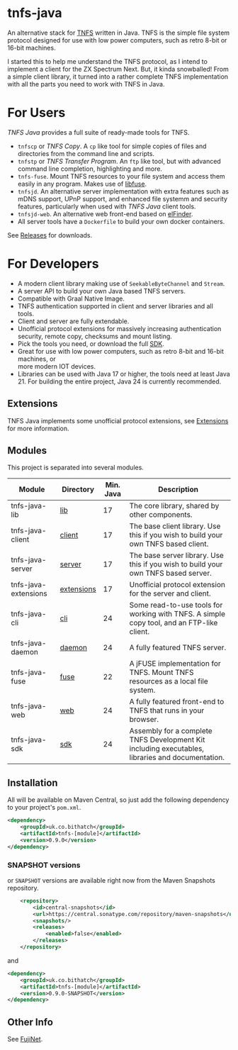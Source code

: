# tnfs-java

An alternative stack for [TNFS](https://github.com/spectrumero/tnfsd) written in Java. TNFS is the simple file system protocol designed for use with low power computers, such as retro 8-bit or 16-bit machines.

I started this to help me understand the TNFS protocol, as I intend to implement a client for the ZX Spectrum Next. But, it kinda snowballed! From a simple client library, it turned into a rather complete TNFS implementation with all the parts you need to work with TNFS in Java.

# For Users

*TNFS Java* provides a full suite of ready-made tools for TNFS.

 * `tnfscp` or *TNFS Copy*. A `cp` like tool for simple copies of files and directories from the command line and scripts.
 * `tnfstp` or *TNFS Transfer Program*. An `ftp` like tool, but with advanced command line completion, highlighting and more. 
 * `tnfs-fuse`. Mount TNFS resources to your file system and access them easily in any program. Makes use of [libfuse](https://github.com/libfuse/libfuse).
 * `tnfsjd`. An alternative server implementation with extra features such as mDNS support, UPnP support, and enhanced file systemm and security features, particularly when used with *TNFS Java* client tools.
 * `tnfsjd-web`. An alternative web front-end based on [elFinder](https://github.com/Studio-42/elFinder).
 * All server tools have a `Dockerfile` to build your own docker containers. 
 
See [Releases](releases) for downloads. 

# For Developers

 * A modern client library making use of `SeekableByteChannel` and `Stream`.
 * A server API to build your own Java based TNFS servers.
 * Compatible with Graal Native Image. 
 * TNFS authentication supported in client and server libraries and all tools.
 * Client and server are fully extendable.
 * Unofficial protocol extensions for massively increasing authentication security, remote copy, checksums and mount listing.
 * Pick the tools you need, or download the full [SDK](sdk).
 * Great for use with low power computers, such as retro 8-bit and 16-bit machines, or \
   more modern IOT devices. 
 * Libraries can be used with Java 17 or higher, the tools need at least Java 21. For building the entire project, Java 24 is currently recommended. 
 
## Extensions

TNFS Java implements some unofficial protocol extensions, see [Extensions](extensions) for more information.

## Modules

This project is separated into several modules.

| Module | Directory | Min. Java | Description |
| --- | --- | --- | --- |
| tnfs-java-lib | [lib](lib) | 17 | The core library, shared by other components. |
| tnfs-java-client | [client](client/README.md) | 17 | The base client library. Use this if you wish to build your own TNFS based client. |
| tnfs-java-server | [server](server) | 17 | The base server library. Use this if you wish to build your own TNFS based server.  |
| tnfs-java-extensions | [extensions](extensions) | 17 | Unofficial protocol extension for the server and client.  |
| tnfs-java-cli | [cli](cli) | 24 | Some read-to-use tools for working with TNFS. A simple copy tool, and an FTP-like client. |
| tnfs-java-daemon | [daemon](daemon) | 24 | A fully featured TNFS server. |
| tnfs-java-fuse | [fuse](fuse) | 22 | A jFUSE implementation for TNFS. Mount TNFS resources as a local file system. |
| tnfs-java-web | [web](web) | 24 | A fully featured front-end to TNFS that runs in your browser. |
| tnfs-java-sdk | [sdk](sdk) | 24 | Assembly for a complete TNFS Development Kit including executables, libraries and documentation. |



## Installation

All will be available on Maven Central, so just add the following dependency to your project's `pom.xml`.

```xml
<dependency>
    <groupId>uk.co.bithatch</groupId>
    <artifactId>tnfs-[module]</artifactId>
    <version>0.9.0</version>
</dependency>
```


### SNAPSHOT versions

or `SNAPSHOT` versions are available right now from the Maven Snapshots repository.


```xml
    <repository>
        <id>central-snapshots</id>
        <url>https://central.sonatype.com/repository/maven-snapshots</url>
        <snapshots/>
        <releases>
            <enabled>false</enabled>
        </releases>
    </repository>
```

and 

```xml
<dependency>
    <groupId>uk.co.bithatch</groupId>
    <artifactId>tnfs-[module]</artifactId>
    <version>0.9.0-SNAPSHOT</version>
</dependency>
```

## Other Info

See [FujiNet](https://github.com/FujiNetWIFI).